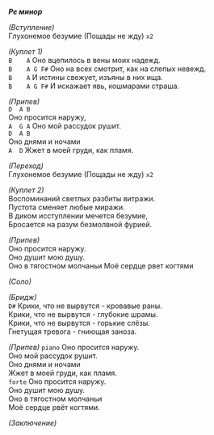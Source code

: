 ***Ре минор***    

*(Вступление)*  
Глухонемое безумие (Пощады не жду) `х2`  

*(Куплет 1)*  
`B    A`
Оно вцепилось в вены моих надежд.  
`B    A G F#`
Оно на всех смотрит, как на слепых невежд.  
`B    A`
И истины свежует, изъяны в них ища.		    
`B    A G F#`
И искажает явь, кошмарами страша.		    

*(Припев)*  
`D  A B`  
Оно просится наружу,		   
`A  G A`
Оно мой рассудок рушит.		   
`D  A B`  
Оно днями и ночами			   
`A  D`
Жжет в моей груди, как пламя.  

*(Переход)*  
Глухонемое безумие (Пощады не жду) `х2`  

*(Куплет 2)*  
Воспоминаний светлых разбиты витражи.  
Пустота сменяет любые миражи.		   
В диком исступлении мечется безумие,   
Бросается на разум безмолвной фурией.  

*(Припев)*  
Оно просится наружу.	 
Оно душит мою душу.		 
Оно в тягостном молчаньи 
Моё сердце рвет когтями	   

*(Соло)*  

*(Бридж)*  
`D#`
Крики, что не вырвутся - кровавые раны.	    
Крики, что не вырвутся - глубокие шрамы.  
Крики, что не вырвутся - горькие слёзы.	  
Гнетущая тревога - гниющая заноза.		  

*(Припев)* `piano` 
Оно просится наружу.		   
Оно мой рассудок рушит.		   
Оно днями и ночами			   
Жжет в моей груди, как пламя.  
`forte`
Оно просится наружу.	  
Оно душит мою душу.		  
Оно в тягостном молчаньи  
Моё сердце рвёт когтями.    

*(Заключение)*
